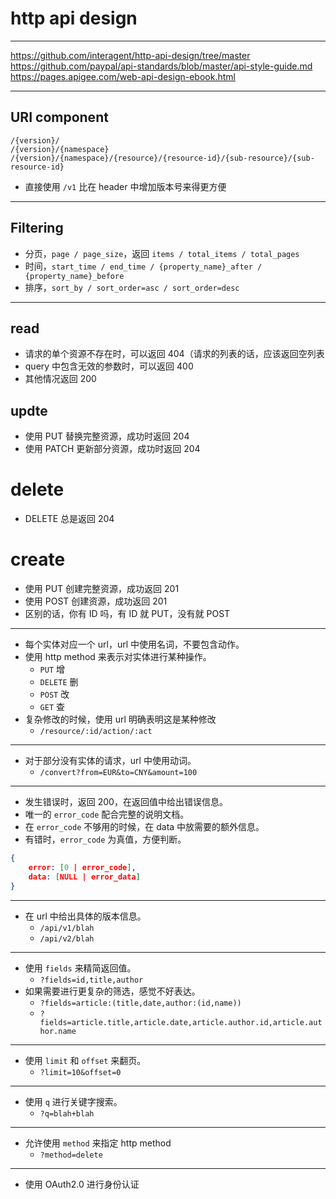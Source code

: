 # http api design

---

https://github.com/interagent/http-api-design/tree/master
https://github.com/paypal/api-standards/blob/master/api-style-guide.md
https://pages.apigee.com/web-api-design-ebook.html

---

## URI component

```
/{version}/
/{version}/{namespace}
/{version}/{namespace}/{resource}/{resource-id}/{sub-resource}/{sub-resource-id}
```

- 直接使用 `/v1` 比在 header 中增加版本号来得更方便

---

## Filtering

- 分页，`page / page_size`，返回 `items / total_items / total_pages`
- 时间，`start_time / end_time / {property_name}_after / {property_name}_before`
- 排序，`sort_by / sort_order=asc / sort_order=desc`

---

## read

- 请求的单个资源不存在时，可以返回 404（请求的列表的话，应该返回空列表
- query 中包含无效的参数时，可以返回 400
- 其他情况返回 200

## updte

- 使用 PUT 替换完整资源，成功时返回 204
- 使用 PATCH 更新部分资源，成功时返回 204

# delete

- DELETE 总是返回 204

# create

- 使用 PUT 创建完整资源，成功返回 201
- 使用 POST 创建资源，成功返回 201
- 区别的话，你有 ID 吗，有 ID 就 PUT，没有就 POST

---

+ 每个实体对应一个 url，url 中使用名词，不要包含动作。
+ 使用 http method 来表示对实体进行某种操作。
    - `PUT` 增
    - `DELETE` 删
    - `POST` 改
    - `GET` 查
+ 复杂修改的时候，使用 url 明确表明这是某种修改
    - `/resource/:id/action/:act`

---

+ 对于部分没有实体的请求，url 中使用动词。
    - `/convert?from=EUR&to=CNY&amount=100`

---

+ 发生错误时，返回 200，在返回值中给出错误信息。
+ 唯一的 `error_code` 配合完整的说明文档。
+ 在 `error_code` 不够用的时候，在 data 中放需要的额外信息。
+ 有错时，`error_code` 为真值，方便判断。

```json
{
    error: [0 | error_code],
    data: [NULL | error_data]
}
```

---

+ 在 url 中给出具体的版本信息。
    - `/api/v1/blah`
    - `/api/v2/blah`

---

+ 使用 `fields` 来精简返回值。
    - `?fields=id,title,author`
+ 如果需要进行更复杂的筛选，感觉不好表达。
    - `?fields=article:(title,date,author:(id,name))`
    - `?fields=article.title,article.date,article.author.id,article.author.name`

---

+ 使用 `limit` 和 `offset` 来翻页。
    - `?limit=10&offset=0`

---

+ 使用 `q` 进行关键字搜索。
    - `?q=blah+blah`

---

+ 允许使用 `method` 来指定 http method
    - `?method=delete`

---

+ 使用 OAuth2.0 进行身份认证
